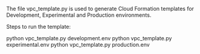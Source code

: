 The file vpc_template.py is used to generate Cloud Formation templates for Development, Experimental and Production environments.

Steps to run the template:

python vpc_template.py development.env
python vpc_template.py experimental.env
python vpc_template.py production.env